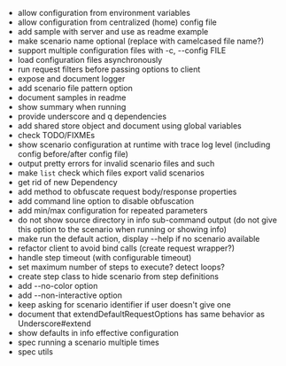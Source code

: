 * allow configuration from environment variables
* allow configuration from centralized (home) config file
* add sample with server and use as readme example
* make scenario name optional (replace with camelcased file name?)
* support multiple configuration files with -c, --config FILE
* load configuration files asynchronously
* run request filters before passing options to client
* expose and document logger
* add scenario file pattern option
* document samples in readme
* show summary when running
* provide underscore and q dependencies
* add shared store object and document using global variables
* check TODO/FIXMEs
* show scenario configuration at runtime with trace log level (including config before/after config file)
* output pretty errors for invalid scenario files and such
* make `list` check which files export valid scenarios
* get rid of new Dependency
* add method to obfuscate request body/response properties
* add command line option to disable obfuscation
* add min/max configuration for repeated parameters
* do not show source directory in info sub-command output (do not give this option to the scenario when running or showing info)
* make run the default action, display --help if no scenario available
* refactor client to avoid bind calls (create request wrapper?)
* handle step timeout (with configurable timeout)
* set maximum number of steps to execute? detect loops?
* create step class to hide scenario from step definitions
* add --no-color option
* add --non-interactive option
* keep asking for scenario identifier if user doesn't give one
* document that extendDefaultRequestOptions has same behavior as Underscore#extend
* show defaults in info effective configuration
* spec running a scenario multiple times
* spec utils

